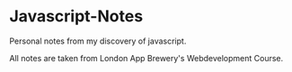 # Javascript-Notes
Personal notes from my discovery of javascript.

All notes are taken from London App Brewery's Webdevelopment Course. 
